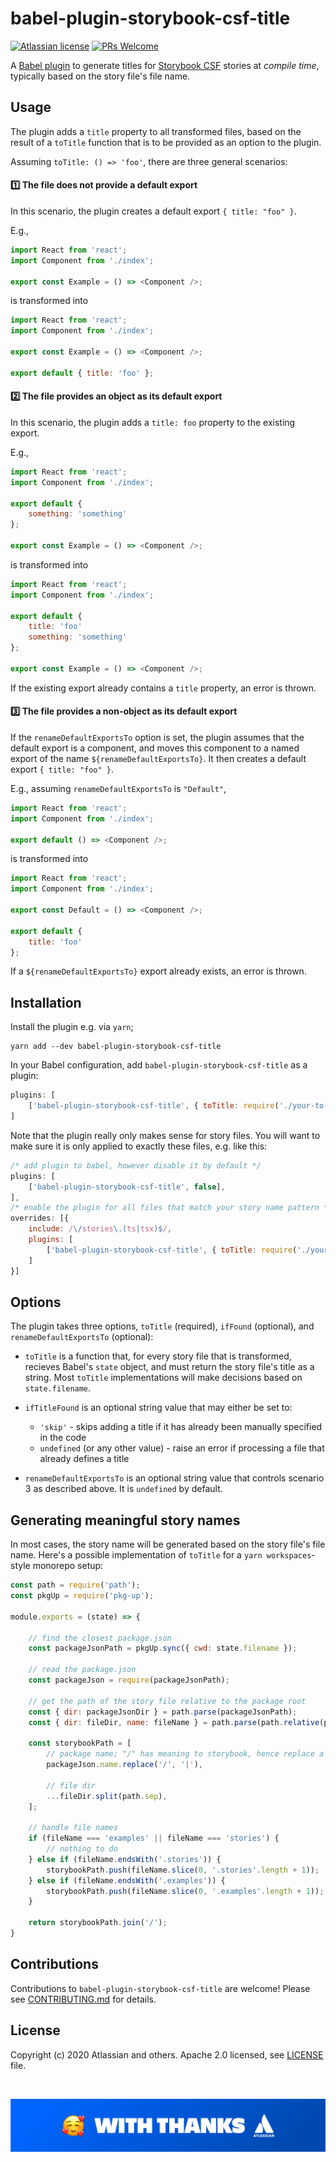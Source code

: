 # babel-plugin-storybook-csf-title

[![Atlassian license](https://img.shields.io/badge/license-Apache%202.0-blue.svg?style=flat-square)](LICENSE) [![PRs Welcome](https://img.shields.io/badge/PRs-welcome-brightgreen.svg?style=flat-square)](CONTRIBUTING.md)

A [Babel plugin](https://babeljs.io/docs/en/plugins/) to generate titles for [Storybook CSF](https://storybook.js.org/docs/formats/component-story-format/) stories at _compile time_, typically based on the story file's file name.

## Usage

The plugin adds a `title` property to all transformed files, based on the result of a `toTitle` function that is to be provided as an option to the plugin.

Assuming `toTitle: () => 'foo'`, there are three general scenarios:

#### 1️⃣ The file does not provide a default export

In this scenario, the plugin creates a default export `{ title: "foo" }`.

E.g., 

```js
import React from 'react';
import Component from './index';

export const Example = () => <Component />;
```

is transformed into

```js
import React from 'react';
import Component from './index';

export const Example = () => <Component />;

export default { title: 'foo' };
```

#### 2️⃣ The file provides an object as its default export

In this scenario, the plugin adds a `title: foo` property to the existing export.

E.g., 

```js
import React from 'react';
import Component from './index';

export default { 
    something: 'something'
};

export const Example = () => <Component />;
```

is transformed into

```js
import React from 'react';
import Component from './index';

export default { 
    title: 'foo'
    something: 'something'
};

export const Example = () => <Component />;
```

If the existing export already contains a `title` property, an error is thrown.

#### 3️⃣ The file provides a non-object as its default export

If the `renameDefaultExportsTo` option is set, the plugin assumes that the default export is a component, and moves this component to a named export of the name `${renameDefaultExportsTo}`. It then creates a default export `{ title: "foo" }`. 

E.g., assuming `renameDefaultExportsTo` is `"Default"`,

```js
import React from 'react';
import Component from './index';

export default () => <Component />;
```

is transformed into

```js
import React from 'react';
import Component from './index';

export const Default = () => <Component />;

export default { 
    title: 'foo'
};
```

If a `${renameDefaultExportsTo}` export already exists, an error is thrown.

## Installation

Install the plugin e.g. via `yarn`;

```
yarn add --dev babel-plugin-storybook-csf-title
```

In your Babel configuration, add `babel-plugin-storybook-csf-title` as a plugin:

```js
plugins: [
    ['babel-plugin-storybook-csf-title', { toTitle: require('./your-to-title-function') }],
]
```

Note that the plugin really only makes sense for story files. You will want to make sure it is only applied to exactly these files, e.g. like this:

```js
/* add plugin to babel, however disable it by default */
plugins: [
    ['babel-plugin-storybook-csf-title', false], 
],
/* enable the plugin for all files that match your story name pattern */
overrides: [{ 
    include: /\/stories\.(ts|tsx)$/, 
    plugins: [
        ['babel-plugin-storybook-csf-title', { toTitle: require('./your-to-title-function') }]
    ]
}]
```

## Options

The plugin takes three options, `toTitle` (required), `ifFound` (optional), and `renameDefaultExportsTo` (optional):

- `toTitle` is a function that, for every story file that is transformed, recieves Babel's `state` object, and must return the story file's title as a string. Most `toTitle` implementations will make decisions based on `state.filename`.

- `ifTitleFound` is an optional string value that may either be set to:
  -  `'skip'` - skips adding a title if it has already been manually specified in the code
  -  `undefined` (or any other value) - raise an error if processing a file that already defines a title

- `renameDefaultExportsTo` is an optional string value that controls scenario 3 as described above. It is `undefined` by default.

## Generating meaningful story names

In most cases, the story name will be generated based on the story file's file name. Here's a possible implementation of `toTitle` for a `yarn workspaces`-style monorepo setup:

```js
const path = require('path');
const pkgUp = require('pkg-up');

module.exports = (state) => {

    // find the closest package.json
    const packageJsonPath = pkgUp.sync({ cwd: state.filename });

    // read the package.json
    const packageJson = require(packageJsonPath);

    // get the path of the story file relative to the package root
    const { dir: packageJsonDir } = path.parse(packageJsonPath);
    const { dir: fileDir, name: fileName } = path.parse(path.relative(packageJsonDir, state.filename));

    const storybookPath = [
        // package name; "/" has meaning to storybook, hence replace a possible "/" by "|"
        packageJson.name.replace('/', '|'),

        // file dir
        ...fileDir.split(path.sep),
    ];

    // handle file names
    if (fileName === 'examples' || fileName === 'stories') {
        // nothing to do
    } else if (fileName.endsWith('.stories')) {
        storybookPath.push(fileName.slice(0, '.stories'.length + 1));
    } else if (fileName.endsWith('.examples')) {
        storybookPath.push(fileName.slice(0, '.examples'.length + 1));
    }

    return storybookPath.join('/');
}
```

## Contributions

Contributions to `babel-plugin-storybook-csf-title` are welcome! Please see [CONTRIBUTING.md](CONTRIBUTING.md) for details. 


## License

Copyright (c) 2020 Atlassian and others.
Apache 2.0 licensed, see [LICENSE](LICENSE) file.

<br/> 

[![With ❤️ from Atlassian](https://raw.githubusercontent.com/atlassian-internal/oss-assets/master/banner-with-thanks.png)](https://www.atlassian.com)
